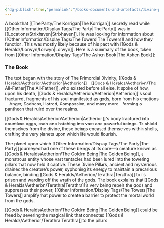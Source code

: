 ```yaml
---
{"dg-publish":true,"permalink":"/books-documents-and-artefacts/divine-pillars-and-the-world-s-mantle/","updated":"2025-01-14T21:11:25.937+00:00"}
---
```


A book that [[The Party/The Korrigan\|The Korrigan]] secretly read while [[Other Information/Display Tags/The Party\|The Party]] was in [[Locations/Strixhaven\|Strixhaven]]. He was looking for information about [[Other Information/Display Tags/The Towers\|The Towers]] and how they function. This was mostly likely because of his pact with [[Gods & Heralds/Lorwyn/Lorwyn\|Lorwyn]]. Here is a summary of the book, taken from [[Other Information/Display Tags/The Ashen Book\|The Ashen Book]]:

### The Book
The text began with the story of The Primordial Divinity, [[Gods & Heralds/Aetherion/Aetherion\|Aetherion]]—[[Gods & Heralds/Aetherion/The All-Father\|The All-Father]], who existed before all else. It spoke of how, upon his death, [[Gods & Heralds/Aetherion/Aetherion\|Aetherion]]'s soul fractured, fragments of his soul manifested as gods, born from his emotions—Anger, Sadness, Hatred, Compassion, and many more—forming a pantheon that ruled over the realms.

[[Gods & Heralds/Aetherion/Aetherion\|Aetherion]]'s body fractured into countless eggs, each one hatching into vast and powerful beings. To shield themselves from the divine, these beings encased themselves within shells, crafting the very planets upon which life would flourish.

The planet upon which [[Other Information/Display Tags/The Party\|The Party]] journeyed had one of these beings at its core—a creature known as [[Gods & Heralds/Aetherion/The Golden Being\|The Golden Being]], a monstrous entity whose vast tentacles had been lured into the towering pillars that now held it captive. These Divine Pillars, ancient and mysterious, drained the creature’s power, syphoning its energy to maintain a precarious balance, binding [[Gods & Heralds/Aetherion/Terathra\|Terathra]] to its prison and warding off the wrath of the gods. The book explains that [[Gods & Heralds/Aetherion/Terathra\|Terathra]]’s very being repels the gods and suppresses their power, [[Other Information/Display Tags/The Towers\|The Towers]] amplify that power to create a barrier to protect the mortal world from the gods.

[[Gods & Heralds/Aetherion/The Golden Being\|The Golden Being]] could be freed by severing the magical link that connected [[Gods & Heralds/Aetherion/Terathra\|Terathra]] to the pillars

